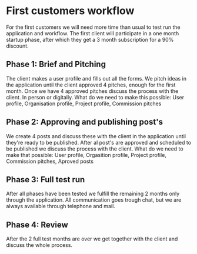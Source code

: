 # First customers workflow

For the first customers we will need more time than usual to test run the application and workflow.
The first client will participate in a one month startup phase, after which they get a 3 month subscription for a 90% discount. 

## Phase 1: Brief and Pitching

The client makes a user profile and fills out all the forms.
We pitch ideas in the application until the client approved 4 pitches, enough for the first month. 
Once we have 4 approved pitches discuss the process with the client. In person or digitally.
What do we need to make this possible: User profile, Organisation profile, Project profile,  Commission pitches

## Phase 2: Approving and publishing post's

We create 4 posts and discuss these with the client in the application until they're ready to be published.
After al post's are approved and scheduled to be published we discuss the process with the client.
What do we need to make that possible: User profile, Orgasition profile, Project profile,  Commission pitches, Aproved posts

## Phase 3: Full test run

After all phases have been tested we fulfill the remaining 2 months only through the application. All communication goes trough chat, but we are always available through telephone and mail. 

## Phase 4: Review

After the 2 full test months are over we get together with the client and discuss the whole process. 
